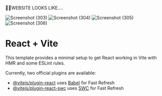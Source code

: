 🙌🙌WEBSITE LOOKS LIKE....

![Screenshot (303)](https://github.com/user-attachments/assets/fb8e0bad-f7ec-4ecf-abf1-90069be7a172)
![Screenshot (304)](https://github.com/user-attachments/assets/848ce02f-3b18-497d-b49c-83b366c34869)
![Screenshot (305)](https://github.com/user-attachments/assets/93490642-4e5c-4f7c-b22e-119e4ae66e5f)
![Screenshot (306)](https://github.com/user-attachments/assets/7d41225c-7970-47c2-b00d-16359f9deeb7)


# React + Vite

This template provides a minimal setup to get React working in Vite with HMR and some ESLint rules.

Currently, two official plugins are available:

- [@vitejs/plugin-react](https://github.com/vitejs/vite-plugin-react/blob/main/packages/plugin-react/README.md) uses [Babel](https://babeljs.io/) for Fast Refresh
- [@vitejs/plugin-react-swc](https://github.com/vitejs/vite-plugin-react-swc) uses [SWC](https://swc.rs/) for Fast Refresh
 
 
